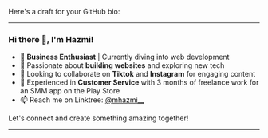 Here's a draft for your GitHub bio:

---

### Hi there 👋, I'm Hazmi!

- 💼 **Business Enthusiast** | Currently diving into web development
- 🌱 Passionate about **building websites** and exploring new tech
- 🎥 Looking to collaborate on **Tiktok** and **Instagram** for engaging content
- 🤝 Experienced in **Customer Service** with 3 months of freelance work for an SMM app on the Play Store
- 📫 Reach me on Linktree: [@mhazmi__](https://linktr.ee/Mhazmi)

Let's connect and create something amazing together!

---

